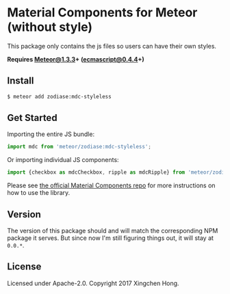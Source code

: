 # Material Components for Meteor (without style)

This package only contains the js files so users can have their own styles.

**Requires Meteor@1.3.3+ (ecmascript@0.4.4+)**

## Install

```Bash
$ meteor add zodiase:mdc-styleless
```

## Get Started

Importing the entire JS bundle:

```JavaScript
import mdc from 'meteor/zodiase:mdc-styleless';
```

Or importing individual JS components:

```JavaScript
import {checkbox as mdcCheckbox, ripple as mdcRipple} from 'meteor/zodiase:mdc-styleless';
```

Please see [the official Material Components repo](https://github.com/material-components/material-components-web) for more instructions on how to use the library.

## Version

The version of this package should and will match the corresponding NPM package it serves. But since now I'm still figuring things out, it will stay at `0.0.*`.

## License

Licensed under Apache-2.0. Copyright 2017 Xingchen Hong.
